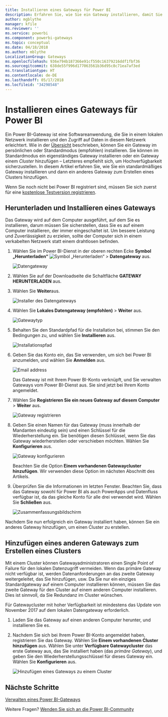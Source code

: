 ```yaml
---
title: Installieren eines Gateways für Power BI
description: Erfahren Sie, wie Sie ein Gateway installieren, damit Sie in Power BI eine Verbindung zu lokalen Daten herstellen können.
author: mgblythe
manager: kfile
ms.reviewer: ''
ms.service: powerbi
ms.component: powerbi-gateways
ms.topic: conceptual
ms.date: 04/18/2018
ms.author: mblythe
LocalizationGroup: Gateways
ms.openlocfilehash: 936e794b187366e91cf550c16379216ddf1fbf36
ms.sourcegitcommit: 638de55f996d177063561b36d95c8c71ea7af3ed
ms.translationtype: HT
ms.contentlocale: de-DE
ms.lasthandoff: 05/17/2018
ms.locfileid: "34298548"
---
```

# <a name="install-a-gateway-for-power-bi"></a>Installieren eines Gateways für Power BI

Ein Power BI-Gateway ist eine Softwareanwendung, die Sie in einem lokalen Netzwerk installieren und den Zugriff auf Daten in diesem Netzwerk erleichtert. Wie in der [Übersicht](service-gateway-getting-started.md) beschrieben, können Sie ein Gateway im persönlichen oder Standardmodus (empfohlen) installieren. Sie können im Standardmodus ein eigenständiges Gateway installieren oder ein Gateway einem *Cluster* hinzufügen – Letzteres empfiehlt sich, um Hochverfügbarkeit sicherzustellen. In diesem Artikel erfahren Sie, wie Sie ein standardmäßiges Gateway installieren und dann ein anderes Gateway zum Erstellen eines Clusters hinzufügen.

Wenn Sie noch nicht bei Power BI registriert sind, müssen Sie sich zuerst für eine [kostenlose Testversion registrieren](https://app.powerbi.com/signupredirect?pbi_source=web).


## <a name="download-and-install-a-gateway"></a>Herunterladen und Installieren eines Gateways

Das Gateway wird auf dem Computer ausgeführt, auf dem Sie es installieren, darum müssen Sie sicherstellen, dass Sie es auf einem Computer installieren, der immer eingeschaltet ist. Um bessere Leistung und Zuverlässigkeit zu erzielen, sollte der Computer sich in einem verkabelten Netzwerk statt einem drahtlosen befinden.

1. Wählen Sie im Power BI-Dienst in der oberen rechten Ecke **Symbol „Herunterladen“** ![Symbol „Herunterladen“](media/service-gateway-install/icon-download.png) > **Datengateway** aus.

    ![Datengateway](media/service-gateway-install/data-gateway.png)

2. Wählen Sie auf der Downloadseite die Schaltfläche **GATEWAY HERUNTERLADEN** aus.

3. Wählen Sie **Weiter**aus.     

    ![Installer des Datengateways](media/service-gateway-install/gateway-installer.png)

4. Wählen Sie **Lokales Datengateway (empfohlen)** > **Weiter** aus.

    ![Gatewaytyp](media/service-gateway-install/gateway-type.png)

5. Behalten Sie den Standardpfad für die Installation bei, stimmen Sie den Bedingungen zu, und wählen Sie **Installieren** aus.

    ![Installationspfad](media/service-gateway-install/install-path.png)

6. Geben Sie das Konto ein, das Sie verwenden, um sich bei Power BI anzumelden, und wählen Sie **Anmelden** aus.

    ![Email address](media/service-gateway-install/email-address.png)

    Das Gateway ist mit Ihrem Power BI-Konto verknüpft, und Sie verwalten Gateways vom Power BI-Dienst aus. Sie sind jetzt bei Ihrem Konto angemeldet.

7. Wählen Sie **Registrieren Sie ein neues Gateway auf diesem Computer** > **Weiter** aus.

    ![Gateway registrieren](media/service-gateway-install/register-gateway.png)

8. Geben Sie einen Namen für das Gateway (muss innerhalb der Mandanten eindeutig sein) und einen Schlüssel für die Wiederherstellung ein. Sie benötigen diesen Schlüssel, wenn Sie das Gateway wiederherstellen oder verschieben möchten. Wählen Sie **Konfigurieren** aus.

    ![Gateway konfigurieren](media/service-gateway-install/configure-gateway.png)

    Beachten Sie die Option **Einem vorhandenen Gatewaycluster hinzufügen**. Wir verwenden diese Option im nächsten Abschnitt des Artikels.

9. Überprüfen Sie die Informationen im letzten Fenster. Beachten Sie, dass das Gateway sowohl für Power BI als auch PowerApps und Datenfluss verfügbar ist, da das gleiche Konto für alle drei verwendet wird. Wählen Sie **Schließen** aus.

    ![Zusammenfassungsbildschirm](media/service-gateway-install/summary-screen.png)

Nachdem Sie nun erfolgreich ein Gateway installiert haben, können Sie ein anderes Gateway hinzufügen, um einen Cluster zu erstellen.


## <a name="add-another-gateway-to-create-a-cluster"></a>Hinzufügen eines anderen Gateways zum Erstellen eines Clusters

Mit einem Cluster können Gatewayadministratoren einen Single Point of Failure für den lokalen Datenzugriff vermeiden. Wenn das primäre Gateway nicht verfügbar ist, werden Datenanforderungen an das zweite Gateway weitergeleitet, das Sie hinzufügen, usw. Da Sie nur ein einziges Standardgateway auf einem Computer installieren können, müssen Sie das zweite Gateway für den Cluster auf einem anderen Computer installieren. Dies ist sinnvoll, da Sie Redundanz im Cluster wünschen.

Für Gatewaycluster mit hoher Verfügbarkeit ist mindestens das Update von November 2017 auf dem lokalen Datengateway erforderlich.

1. Laden Sie das Gateway auf einen anderen Computer herunter, und installieren Sie es.

2. Nachdem Sie sich bei Ihrem Power BI-Konto angemeldet haben, registrieren Sie das Gateway. Wählen Sie **Einem vorhandenen Cluster hinzufügen** aus. Wählen Sie unter **Verfügbare Gatewaycluster** das erste Gateway aus, das Sie installiert haben (das *primäre Gateway*), und geben Sie den Wiederherstellungsschlüssel für dieses Gateway ein. Wählen Sie **Konfigurieren** aus.

    ![Hinzufügen eines Gateways zu einem Cluster](media/service-gateway-install/add-cluster.png)


## <a name="next-steps"></a>Nächste Schritte

[Verwalten eines Power BI-Gateways](service-gateway-manage.md)

Weitere Fragen? [Wenden Sie sich an die Power BI-Community](http://community.powerbi.com/)